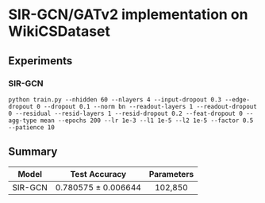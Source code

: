 # SIR-GCN/GATv2 implementation on WikiCSDataset

## Experiments

### SIR-GCN

```
python train.py --nhidden 60 --nlayers 4 --input-dropout 0.3 --edge-dropout 0 --dropout 0.1 --norm bn --readout-layers 1 --readout-dropout 0 --residual --resid-layers 1 --resid-dropout 0.2 --feat-dropout 0 --agg-type mean --epochs 200 --lr 1e-3 --l1 1e-5 --l2 1e-5 --factor 0.5 --patience 10
```

## Summary

|  Model  |    Test Accuracy    | Parameters |
| :-----: | :------------------: | :--------: |
| SIR-GCN | 0.780575 ± 0.006644 |   102,850   |
